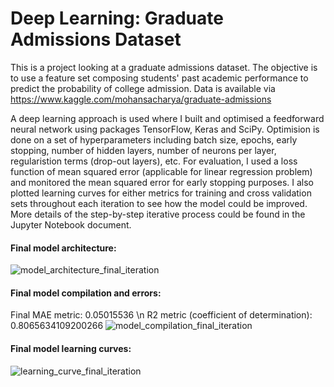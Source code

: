 # Deep Learning: Graduate Admissions Dataset

This is a project looking at a graduate admissions dataset. The objective is to use a feature set composing students' past academic performance to predict the probability of college admission. Data is available via https://www.kaggle.com/mohansacharya/graduate-admissions

A deep learning approach is used where I built and optimised a feedforward neural network using packages TensorFlow, Keras and SciPy. Optimision is done on a set of hyperparameters including batch size, epochs, early stopping, number of hidden layers, number of neurons per layer, regularistion terms (drop-out layers), etc. For evaluation, I used a loss function of mean squared error (applicable for linear regression problem) and monitored the mean squared error for early stopping purposes. I also plotted learning curves for either metrics for training and cross validation sets throughout each iteration to see how the model could be improved. More details of the step-by-step iterative process could be found in the Jupyter Notebook document.

#### Final model architecture:
![model_architecture_final_iteration](https://user-images.githubusercontent.com/91271318/136998845-12d11fe6-80c4-47bd-a2d9-ff3a8cdb786d.png)

#### Final model compilation and errors:
Final MAE metric: 0.05015536 \n
R2 metric (coefficient of determination): 0.8065634109200266
![model_compilation_final_iteration](https://user-images.githubusercontent.com/91271318/136999897-722b5c00-3480-4101-9c9e-1cc5e9c44e9a.png)

#### Final model learning curves:
![learning_curve_final_iteration](https://user-images.githubusercontent.com/91271318/136998843-76fdcd86-bcd5-48fe-8f5a-bd7facfcbbd2.png)
